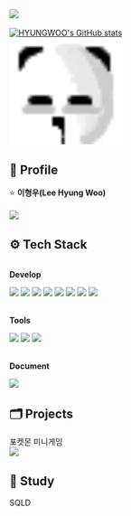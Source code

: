 <!-- 말풍선 -->
<img src="https://capsule-render.vercel.app/api?type=speech&color=0:98f8fa,100:98fab5&height=300&section=header&text=HYUNGWOO%20&fontSize=80&fontColor=ffffff&animation=twinkling"/>

<!-- 프사 -->
[![HYUNGWOO's GitHub stats](https://github-readme-stats.vercel.app/api?username=hyungwoo1413)](https://github.com/HYUNGWOO/github-readme-stats) 
&nbsp;&nbsp;&nbsp;&nbsp;&nbsp;&nbsp;&nbsp;&nbsp;&nbsp;&nbsp;&nbsp;&nbsp;&nbsp;&nbsp;&nbsp;&nbsp;&nbsp;&nbsp;&nbsp;&nbsp;&nbsp;&nbsp;&nbsp;&nbsp;
&nbsp;&nbsp;&nbsp;&nbsp;&nbsp;&nbsp;&nbsp;&nbsp;&nbsp;&nbsp;&nbsp;&nbsp;&nbsp;&nbsp;&nbsp;&nbsp;&nbsp;&nbsp;&nbsp;&nbsp;&nbsp;&nbsp;&nbsp;&nbsp;
<img src="hw.png" width="200">

   

## 👋 Profile
⭐ <strong>이형우(Lee Hyung Woo)</strong><br><br>
<img src="https://img.shields.io/badge/Gmail-D14836?style=for-the-badge&logo=gmail&logoColor=white" height=30>



## ⚙️ Tech Stack
<div style="display:flex; flex-direction:column; align-items:flex-start;">
    <!-- Develop -->
    <div>
        <p><strong>Develop</strong></p>
        <img src="https://img.shields.io/badge/Python-3776AB?style=for-the-badge&logo=Python&logoColor=white" height="30">
        <img src="https://img.shields.io/badge/C-00599C?style=for-the-badge&logo=c&logoColor=white" height="30">
        <img src="https://img.shields.io/badge/C++-00599C?style=for-the-badge&logo=cplusplus&logoColor=white" height="30">
        <img src="https://img.shields.io/badge/Java-ED8B00?style=for-the-badge&logo=openjdk&logoColor=white" height="30">
        <img src="https://img.shields.io/badge/MySQL-4479A1?style=for-the-badge&logo=mysql&logoColor=white" height="30">
        <img src="https://img.shields.io/badge/HTML5-E34F26?style=for-the-badge&logo=html5&logoColor=white" height="30"> 
        <img src="https://img.shields.io/badge/CSS-1572B6?style=for-the-badge&logo=css3&logoColor=white" height="30"> 
        <img src="https://img.shields.io/badge/JavaScript-F7DF1E?style=for-the-badge&logo=javascript&logoColor=black" height="30"> 
    </div>
    <br>
    <div>
        <p><strong>Tools</strong></p>
        <img src="https://img.shields.io/badge/Visual_Studio-5C2D91?style=for-the-badge&logo=visual%20studio&logoColor=white" height="30">
        <img src="https://img.shields.io/badge/Visual_Studio_Code-0078D4?style=for-the-badge&logo=visual%20studio%20code&logoColor=white" height="30">
        <img src="https://img.shields.io/badge/Eclipse-2C2255?style=for-the-badge&logo=eclipse&logoColor=white" height="30">
    </div>
    <br>
    <div>
        <p><strong>Document</strong></p>
        <img src="https://img.shields.io/badge/github-181717?style=for-the-badge&logo=github&logoColor=white" height="30">
    </div>
</div>
    


## 🗂️ Projects
포켓몬 미니게임<br>
<a href="https://github.com/hyungwoo1413/project_pkmbattle" target="_blank">
  <img src="https://raw.githubusercontent.com/PokeAPI/sprites/master/sprites/pokemon/25.png" width="100">
</a>



## 📖 Study
SQLD


